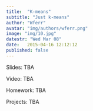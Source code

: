 ```yaml
---
title:  "K-means"
subtitle: "Just k-means"
author: "Wferr"
avatar: "img/authors/wferr.png"
image: "img/10.jpg"
datestr: "Wed Mar 08"
date:   2015-04-16 12:12:12
published: false
---
```


Slides: TBA

Video: TBA

Homework: TBA

Projects: TBA
